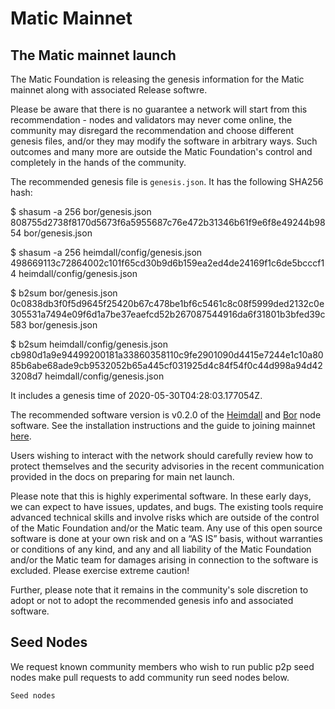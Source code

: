 # Matic Mainnet
## The Matic mainnet launch

The Matic Foundation is releasing the genesis information for the Matic mainnet along with associated Release softwre.

Please be aware that there is no guarantee a network will start from this recommendation - nodes and validators may never come online, the community may disregard the recommendation and choose different genesis files, and/or they may modify the software in arbitrary ways. Such outcomes and many more are outside the Matic Foundation's control and completely in the hands of the community.

The recommended genesis file is `genesis.json`. It has the following SHA256 hash:

$ shasum -a 256 bor/genesis.json 
808755d2738f8170d5673f6a5955687c76e472b31346b61f9e6f8e49244b9854  bor/genesis.json

$ shasum -a 256 heimdall/config/genesis.json
498669113c72864002c101f65cd30b9d6b159ea2ed4de24169f1c6de5bcccf14  heimdall/config/genesis.json

$ b2sum bor/genesis.json 
0c0838db3f0f5d9645f25420b67c478be1bf6c5461c8c08f5999ded2132c0e305531a7494e09f6d1a7be37eaefcd52b267087544916da6f31801b3bfed39c583  bor/genesis.json

$ b2sum heimdall/config/genesis.json
cb980d1a9e94499200181a33860358110c9fe2901090d4415e7244e1c10a8085b6abe68ade9cb9532052b65a445cf031925d4c84f54f0c44d998a94d423208d7  heimdall/config/genesis.json

It includes a genesis time of 2020-05-30T04:28:03.177054Z. 

The recommended software version is v0.2.0 of the [Heimdall]() and [Bor]() node software. See the installation instructions and the guide to joining mainnet [here]().

Users wishing to interact with the network should carefully review how to protect themselves and the security advisories in the recent communication provided in the docs on preparing for main net launch.

Please note that this is highly experimental software. In these early days, we can expect to have issues, updates, and bugs. The existing tools require advanced technical skills and involve risks which are outside of the control of the Matic Foundation and/or the Matic team. Any use of this open source software is done at your own risk and on a “AS IS” basis, without warranties or conditions of any kind, and any and all liability of the Matic Foundation and/or the Matic team for damages arising in connection to the software is excluded. Please exercise extreme caution!

Further, please note that it remains in the community's sole discretion to adopt or not to adopt the recommended genesis info and associated software. 

## Seed Nodes
We request known community members who wish to run public p2p seed nodes make pull requests to add community run seed nodes below.

```
Seed nodes


```
